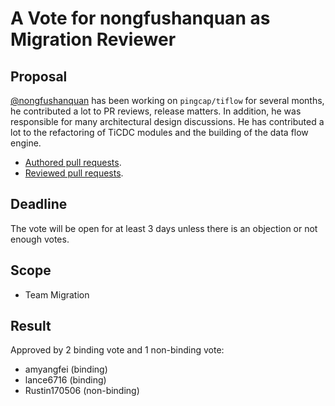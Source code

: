 # A Vote for nongfushanquan as Migration Reviewer

## Proposal

[@nongfushanquan](https://github.com/nongfushanquan) has been working on `pingcap/tiflow`
for several months, he contributed a lot to PR reviews, release matters.
In addition, he was responsible for many architectural design discussions.
He has contributed a lot to the refactoring of TiCDC modules and the building of the data flow engine.

* [Authored pull requests](https://github.com/pingcap/tiflow/commits?author=nongfushanquan).
* [Reviewed pull requests](https://github.com/pingcap/tiflow/pulls?q=is%3Apr+reviewed-by%3Anongfushanquan).

## Deadline

The vote will be open for at least 3 days unless there is an objection or not enough votes.

## Scope

* Team Migration

## Result

Approved by 2 binding vote and 1 non-binding vote:

* amyangfei (binding)
* lance6716 (binding)
* Rustin170506 (non-binding)
